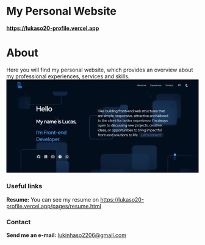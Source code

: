 # My Personal Website
**https://lukaso20-profile.vercel.app**

# About
Here you will find my personal website, which provides an overview about my professional experiences, services and skills.
![Home page](src/libs/img/background_presentation.png)   

### Useful links
**Resume:** You can see my resume on https://lukaso20-profile.vercel.app/pages/resume.html

### Contact
**Send me an e-mail:** [lukinhaso2206@gmail.com](mailto:lukinhaso2206@gmail.com)